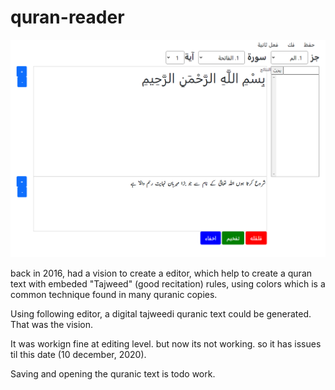 # quran-reader

![Alt text](/screenshot.PNG?raw=true "Optional Title")

back in 2016, had a vision to create a editor, which help to create a quran text with embeded "Tajweed" (good recitation) rules, using colors which is a common technique found in many quranic copies.

Using following editor, a digital tajweedi quranic text could be generated. That was the vision.

It was workign fine at editing level. but now its not working. so it has issues til this date (10 december, 2020).

Saving and opening the quranic text is todo work.
